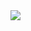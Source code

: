 <picture>
  <source
    srcset="https://github-readme-stats.vercel.app/api?username=SQ-Raz&show_icons=true&theme=radical"
    media="(prefers-color-scheme: dark)"
  />
  <source
    srcset="https://github-readme-stats.vercel.app/api?username=SQ-Raz&show_icons=true"
    media="(prefers-color-scheme: light), (prefers-color-scheme: no-preference)"
  />
  <img src="https://github-readme-stats.vercel.app/api?username=SQ-Raz&show_icons=true" />
</picture>
